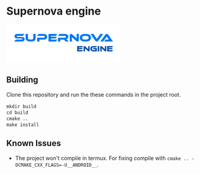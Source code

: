 # Supernova engine
![](res/banner.png)

## Building
Clone this repository and run the these commands in the project root.
```
mkdir build
cd build
cmake ..
make install
```

## Known Issues
* The project won't compile in termux. For fixing compile with `cmake .. -DCMAKE_CXX_FLAGS=-U__ANDROID__`.

